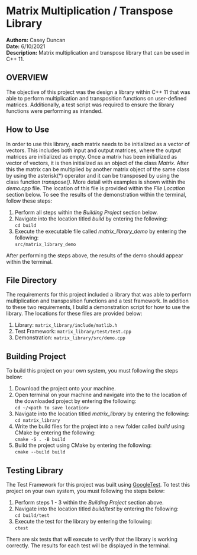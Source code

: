 <h1>Matrix Multiplication / Transpose Library </h1>

**Authors:** Casey Duncan <br />
**Date:** 6/10/2021 <br />
**Description:** Matrix multiplication and transpose library that can be used in C++ 11. <br />

<h2>OVERVIEW</h2>

The objective of this project was the design a library within C++ 11 that was able to perform multiplication and transposition functions on user-defined matrices. Additionally, a test script was required to ensure the library functions were performing as intended.

<h2>How to Use</h2>

In order to use this library, each matrix needs to be initialized as a vector of vectors. This includes both input and output matrices, where the output matrices are initialized as empty. Once a matrix has been initialized as vector of vectors, it is then initialized as an object of the class *Matrix*. After this the matrix can be multiplied by another matrix object of the same class by using the asterisk(*) operator and it can be transposed by using the class function *transpose()*. More detail with examples is shown within the *demo.cpp* file. The location of this file is provided within the *File Location* section below. To see the results of the demonstration within the terminal, follow these steps:
1. Perform all steps within the *Building Project* section below.
2. Navigate into the location titled *build* by entering the following: <br />
`cd build`<br />
3. Execute the executable file called *matrix_library_demo* by entering the following: <br />
`src/matrix_library_demo`<br />

After performing the steps above, the results of the demo should appear within the terminal.

<h2>File Directory</h2>

The requirements for this project included a library that was able to perform multiplication and transposition functions and a test framework. In addition to these two requirements, I build a demonstration script for how to use the library. The locations for these files are provided below:
1. Library: `matrix_library/include/matlib.h`<br />
2. Test Framework: `matrix_library/test/test.cpp`<br />
3. Demonstration: `matrix_library/src/demo.cpp`<br />

<h2>Building Project</h2>

To build this project on your own system, you must following the steps below:
1. Download the project onto your machine.
2. Open terminal on your machine and navigate into the to the location of the downloaded project by entering the following: <br />
`cd ~/<path to save location>`<br />
3. Navigate into the location titled *matrix_library* by entering the following: <br />
`cd matrix_library`<br />
4. Write the build files for the project into a new folder called *build* using CMake by entering the following:<br />
`cmake -S . -B build`<br />
5. Build the project using CMake by entering the following:<br />
`cmake --build build`<br />

<h2>Testing Library</h2>

The Test Framework for this project was built using [GoogleTest](https://google.github.io/googletest/). To test this project on your own system, you must following the steps below:
1. Perform steps 1 - 3 within the *Building Project* section above.
2. Navigate into the location titled *build/test* by entering the following: <br />
`cd build/test`<br />
3. Execute the test for the library by entering the following: <br />
`ctest`<br />

There are six tests that will execute to verify that the library is working correctly. The results for each test will be displayed in the terminal.